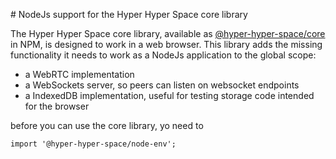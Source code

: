 # NodeJs support for the Hyper Hyper Space core library

The Hyper Hyper Space core library, available as [@hyper-hyper-space/core](https://github.com/hyperhyperspace/hyperhyperspace-core) in NPM, is designed to work in a web browser. This library adds the missing functionality it needs to work as a NodeJs application to the global scope:

- a WebRTC implementation
- a WebSockets server, so peers can listen on websocket endpoints
- a IndexedDB implementation, useful for testing storage code intended for the browser

before you can use the core library, yo need to

    import '@hyper-hyper-space/node-env';

